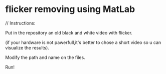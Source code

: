 flicker removing using MatLab
============================

// Instructions:

Put in the repository an old black and white video with flicker.

(if your hardware is not pawerfull,it's better to chose a short video so u can visualize the results).

Modify the path and name on the files.

Run!
